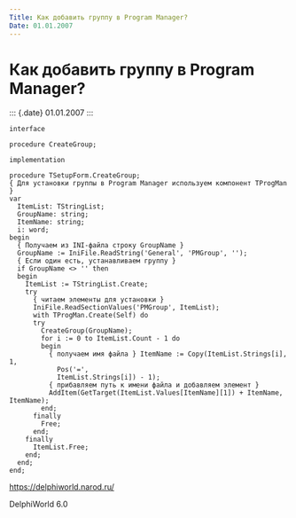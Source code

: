 ```yaml
---
Title: Как добавить группу в Program Manager?
Date: 01.01.2007
---
```



Как добавить группу в Program Manager?
======================================

::: {.date}
01.01.2007
:::

    interface
     
    procedure CreateGroup;
     
    implementation
     
    procedure TSetupForm.CreateGroup;
    { Для установки группы в Program Manager используем компонент TProgMan }
    var
      ItemList: TStringList;
      GroupName: string;
      ItemName: string;
      i: word;
    begin
      { Получаем из INI-файла строку GroupName }
      GroupName := IniFile.ReadString('General', 'PMGroup', '');
      { Если один есть, устанавливаем группу }
      if GroupName <> '' then
      begin
        ItemList := TStringList.Create;
        try
          { читаем элементы для установки }
          IniFile.ReadSectionValues('PMGroup', ItemList);
          with TProgMan.Create(Self) do
          try
            CreateGroup(GroupName);
            for i := 0 to ItemList.Count - 1 do
            begin
              { получаем имя файла } ItemName := Copy(ItemList.Strings[i], 1,
                Pos('=',
                ItemList.Strings[i]) - 1);
              { прибавляем путь к имени файла и добавляем элемент }
              AddItem(GetTarget(ItemList.Values[ItemName][1]) + ItemName, ItemName);
            end;
          finally
            Free;
          end;
        finally
          ItemList.Free;
        end;
      end;
    end;
     

<https://delphiworld.narod.ru/>

DelphiWorld 6.0
